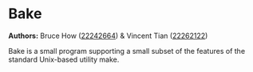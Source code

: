 # Bake
<b>Authors:</b> Bruce How ([22242664](https://github.com/brucehow/)) & Vincent Tian ([22262122](https://github.com/vtian72))

Bake is a small program supporting a small subset of the features of the standard Unix-based utility make.
